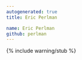```yaml
---
autogenerated: true
title: Eric Perlman

name: Eric Perlman
github: perlman
---
```


{% include warning/stub %}
